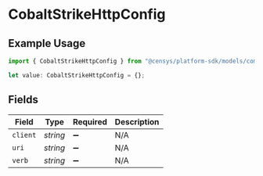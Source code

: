 # CobaltStrikeHttpConfig

## Example Usage

```typescript
import { CobaltStrikeHttpConfig } from "@censys/platform-sdk/models/components";

let value: CobaltStrikeHttpConfig = {};
```

## Fields

| Field              | Type               | Required           | Description        |
| ------------------ | ------------------ | ------------------ | ------------------ |
| `client`           | *string*           | :heavy_minus_sign: | N/A                |
| `uri`              | *string*           | :heavy_minus_sign: | N/A                |
| `verb`             | *string*           | :heavy_minus_sign: | N/A                |